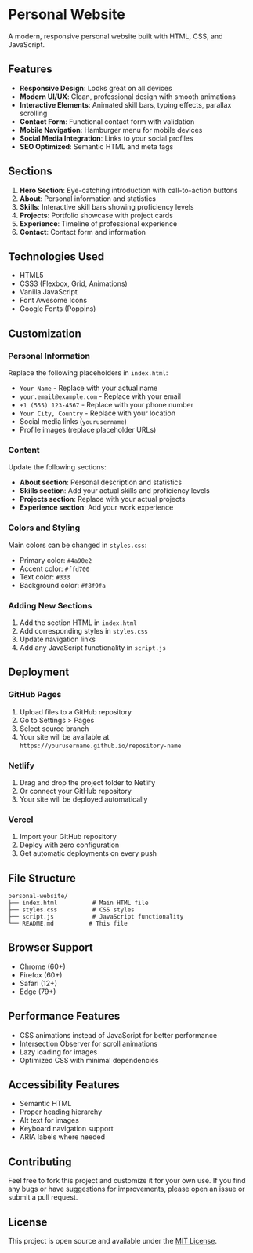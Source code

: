 # Personal Website

A modern, responsive personal website built with HTML, CSS, and JavaScript.

## Features

- **Responsive Design**: Looks great on all devices
- **Modern UI/UX**: Clean, professional design with smooth animations
- **Interactive Elements**: Animated skill bars, typing effects, parallax scrolling
- **Contact Form**: Functional contact form with validation
- **Mobile Navigation**: Hamburger menu for mobile devices
- **Social Media Integration**: Links to your social profiles
- **SEO Optimized**: Semantic HTML and meta tags

## Sections

1. **Hero Section**: Eye-catching introduction with call-to-action buttons
2. **About**: Personal information and statistics
3. **Skills**: Interactive skill bars showing proficiency levels
4. **Projects**: Portfolio showcase with project cards
5. **Experience**: Timeline of professional experience
6. **Contact**: Contact form and information

## Technologies Used

- HTML5
- CSS3 (Flexbox, Grid, Animations)
- Vanilla JavaScript
- Font Awesome Icons
- Google Fonts (Poppins)

## Customization

### Personal Information
Replace the following placeholders in `index.html`:

- `Your Name` - Replace with your actual name
- `your.email@example.com` - Replace with your email
- `+1 (555) 123-4567` - Replace with your phone number
- `Your City, Country` - Replace with your location
- Social media links (`yourusername`)
- Profile images (replace placeholder URLs)

### Content
Update the following sections:

- **About section**: Personal description and statistics
- **Skills section**: Add your actual skills and proficiency levels
- **Projects section**: Replace with your actual projects
- **Experience section**: Add your work experience

### Colors and Styling
Main colors can be changed in `styles.css`:

- Primary color: `#4a90e2`
- Accent color: `#ffd700`
- Text color: `#333`
- Background color: `#f8f9fa`

### Adding New Sections
1. Add the section HTML in `index.html`
2. Add corresponding styles in `styles.css`
3. Update navigation links
4. Add any JavaScript functionality in `script.js`

## Deployment

### GitHub Pages
1. Upload files to a GitHub repository
2. Go to Settings > Pages
3. Select source branch
4. Your site will be available at `https://yourusername.github.io/repository-name`

### Netlify
1. Drag and drop the project folder to Netlify
2. Or connect your GitHub repository
3. Your site will be deployed automatically

### Vercel
1. Import your GitHub repository
2. Deploy with zero configuration
3. Get automatic deployments on every push

## File Structure

```
personal-website/
├── index.html          # Main HTML file
├── styles.css          # CSS styles
├── script.js           # JavaScript functionality
└── README.md          # This file
```

## Browser Support

- Chrome (60+)
- Firefox (60+)
- Safari (12+)
- Edge (79+)

## Performance Features

- CSS animations instead of JavaScript for better performance
- Intersection Observer for scroll animations
- Lazy loading for images
- Optimized CSS with minimal dependencies

## Accessibility Features

- Semantic HTML
- Proper heading hierarchy
- Alt text for images
- Keyboard navigation support
- ARIA labels where needed

## Contributing

Feel free to fork this project and customize it for your own use. If you find any bugs or have suggestions for improvements, please open an issue or submit a pull request.

## License

This project is open source and available under the [MIT License](LICENSE).
